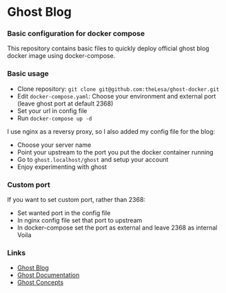 # Ghost Blog #
### Basic configuration for docker compose ###

This repository contains basic files to quickly deploy official ghost blog docker image using docker-compose.

### Basic usage ###

* Clone repository: `git clone git@github.com:theLesa/ghost-docker.git`
* Edit `docker-compose.yaml`: Choose your environment and external port (leave ghost port at default 2368)
* Set your url in config file
* Run `docker-compose up -d`

I use nginx as a reversy proxy, so I also added my config file for the blog:

* Choose your server name 
* Point your upstream to the port you put the docker container running
* Go to `ghost.localhost/ghost` and setup your account
* Enjoy experimenting with ghost

### Custom port ###
If you want to set custom port, rather than 2368:
* Set wanted port in the config file
* In nginx config file set that port to upstream
* In docker-compose set the port as external and leave 2368 as internal
Voila 

### Links ###

* [Ghost Blog](https://ghost.org/)
* [Ghost Documentation](https://ghost.org/docs/)
* [Ghost Concepts](https://ghost.org/docs/concepts/introduction/)